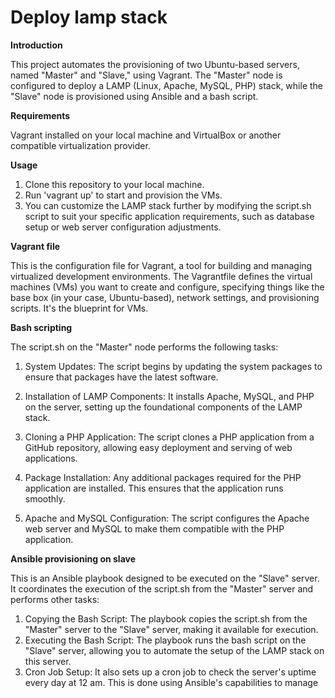 # Deploy lamp stack

**Introduction**

This project automates the provisioning of two Ubuntu-based servers, named "Master" and "Slave," using Vagrant. The "Master" node is configured to deploy a LAMP (Linux, Apache, MySQL, PHP) stack, while the "Slave" node is provisioned using Ansible and a bash script.

**Requirements**

Vagrant installed on your local machine and VirtualBox or another compatible virtualization provider.

**Usage**
1. Clone this repository to your local machine.
2. Run 'vagrant up' to start and provision the VMs.
3. You can customize the LAMP stack further by modifying the script.sh script to suit your specific application requirements, such as database setup or web server configuration adjustments.

**Vagrant file**

This is the configuration file for Vagrant, a tool for building and managing virtualized development environments. The Vagrantfile defines the virtual machines (VMs) you want to create and configure, specifying things like the base box (in your case, Ubuntu-based), network settings, and provisioning scripts. It's the blueprint for VMs.

**Bash scripting**

The script.sh on the "Master" node performs the following tasks:

1. System Updates: The script begins by updating the system packages to ensure that packages have the latest software.

2. Installation of LAMP Components: It installs Apache, MySQL, and PHP on the server, setting up the foundational components of the LAMP stack.

3. Cloning a PHP Application: The script clones a PHP application from a GitHub repository, allowing easy deployment and serving of web applications.

4. Package Installation: Any additional packages required for the PHP application are installed. This ensures that the application runs smoothly.

5. Apache and MySQL Configuration: The script configures the Apache web server and MySQL to make them compatible with the PHP application.

**Ansible provisioning on slave**

This is an Ansible playbook designed to be executed on the "Slave" server. It coordinates the execution of the script.sh from the "Master" server and performs other tasks:

1. Copying the Bash Script: The playbook copies the script.sh from the "Master" server to the "Slave" server, making it available for execution.
2. Executing the Bash Script: The playbook runs the bash script on the "Slave" server, allowing you to automate the setup of the LAMP stack on this server.
3. Cron Job Setup: It also sets up a cron job to check the server's uptime every day at 12 am. This is done using Ansible's capabilities to manage 
